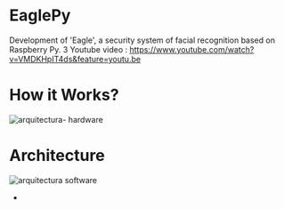 # EaglePy
Development of 'Eagle', a security system of facial recognition based on Raspberry Py. 3 Youtube video : https://www.youtube.com/watch?v=VMDKHpIT4ds&feature=youtu.be


# How it Works?
![arquitectura- hardware](https://user-images.githubusercontent.com/14321326/27209208-1d10f8ca-5210-11e7-80ad-d34aa75ec725.png)



# Architecture
![arquitectura software](https://user-images.githubusercontent.com/14321326/27209161-c02ef422-520f-11e7-962d-67553d4e059c.jpg)




+
